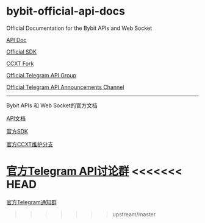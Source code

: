 # bybit-official-api-docs

Official Documentation for the Bybit APIs and Web Socket

[API Doc](./en/README.md)

[Official SDK](https://github.com/bybit-exchange/api-connectors)

[CCXT Fork](https://github.com/bybit-exchange/ccxt/tree/bybit)

[Official Telegram API Group](https://t.me/Bybitapi)

[Official Telegram API Announcements Channel](https://t.me/Bybit_API_Announcements)

--------

Bybit APIs 和 Web Socket的官方文档

[API文档](./zh_cn/README.md)

[官方SDK](https://github.com/bybit-exchange/api-connectors)

[官方CCXT维护分支](https://github.com/bybit-exchange/ccxt/tree/bybit)

[官方Telegram API讨论群](https://t.me/Bybitapi)
<<<<<<< HEAD
=======

[官方Telegram通知群](https://t.me/Bybit_API_Announcements)
>>>>>>> upstream/master
